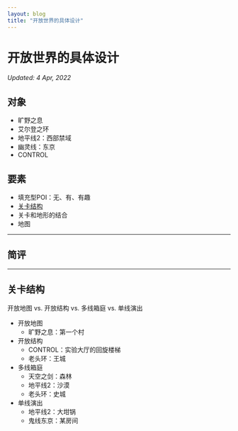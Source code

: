 ```yaml
---
layout: blog
title: "开放世界的具体设计"
---
```


# 开放世界的具体设计

*Updated: 4 Apr, 2022*

## 对象

- 旷野之息
- 艾尔登之环
- 地平线2：西部禁域
- 幽灵线：东京
- CONTROL


## 要素

- 填充型POI：无、有、有趣
- [关卡结构](#关卡结构)
- 关卡和地形的结合
- 地图

---

## 简评

---

## 关卡结构

开放地图 vs. 开放结构 vs. 多线箱庭 vs. 单线演出
- 开放地图
  - 旷野之息：第一个村
- 开放结构
  - CONTROL：实验大厅的回旋楼梯
  - 老头环：王城
- 多线箱庭
  - 天空之剑：森林
  - 地平线2：沙漠
  - 老头环：史城
- 单线演出
  - 地平线2：大坩锅
  - 鬼线东京：某房间

